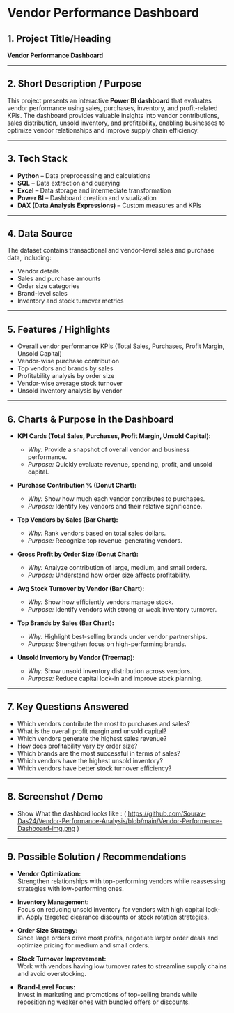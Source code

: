 # Vendor Performance Dashboard

## 1. Project Title/Heading  
**Vendor Performance Dashboard**

---

## 2. Short Description / Purpose  
This project presents an interactive **Power BI dashboard** that evaluates vendor performance using sales, purchases, inventory, and profit-related KPIs. The dashboard provides valuable insights into vendor contributions, sales distribution, unsold inventory, and profitability, enabling businesses to optimize vendor relationships and improve supply chain efficiency.

---

## 3. Tech Stack  
- **Python** – Data preprocessing and calculations  
- **SQL** – Data extraction and querying  
- **Excel** – Data storage and intermediate transformation  
- **Power BI** – Dashboard creation and visualization  
- **DAX (Data Analysis Expressions)** – Custom measures and KPIs  

---

## 4. Data Source  
The dataset contains transactional and vendor-level sales and purchase data, including:  
- Vendor details  
- Sales and purchase amounts  
- Order size categories  
- Brand-level sales  
- Inventory and stock turnover metrics  

---

## 5. Features / Highlights  
- Overall vendor performance KPIs (Total Sales, Purchases, Profit Margin, Unsold Capital)  
- Vendor-wise purchase contribution  
- Top vendors and brands by sales  
- Profitability analysis by order size  
- Vendor-wise average stock turnover  
- Unsold inventory analysis by vendor  

---

## 6. Charts & Purpose in the Dashboard  

- **KPI Cards (Total Sales, Purchases, Profit Margin, Unsold Capital):**  
  - *Why:* Provide a snapshot of overall vendor and business performance.  
  - *Purpose:* Quickly evaluate revenue, spending, profit, and unsold capital.  

- **Purchase Contribution % (Donut Chart):**  
  - *Why:* Show how much each vendor contributes to purchases.  
  - *Purpose:* Identify key vendors and their relative significance.  

- **Top Vendors by Sales (Bar Chart):**  
  - *Why:* Rank vendors based on total sales dollars.  
  - *Purpose:* Recognize top revenue-generating vendors.  

- **Gross Profit by Order Size (Donut Chart):**  
  - *Why:* Analyze contribution of large, medium, and small orders.  
  - *Purpose:* Understand how order size affects profitability.  

- **Avg Stock Turnover by Vendor (Bar Chart):**  
  - *Why:* Show how efficiently vendors manage stock.  
  - *Purpose:* Identify vendors with strong or weak inventory turnover.  

- **Top Brands by Sales (Bar Chart):**  
  - *Why:* Highlight best-selling brands under vendor partnerships.  
  - *Purpose:* Strengthen focus on high-performing brands.  

- **Unsold Inventory by Vendor (Treemap):**  
  - *Why:* Show unsold inventory distribution across vendors.  
  - *Purpose:* Reduce capital lock-in and improve stock planning.  

---

## 7. Key Questions Answered  
- Which vendors contribute the most to purchases and sales?  
- What is the overall profit margin and unsold capital?  
- Which vendors generate the highest sales revenue?  
- How does profitability vary by order size?  
- Which brands are the most successful in terms of sales?  
- Which vendors have the highest unsold inventory?  
- Which vendors have better stock turnover efficiency?  

---

## 8. Screenshot / Demo  
  - Show What the dashbord looks like : ( https://github.com/Sourav-Das24/Vendor-Performance-Analysis/blob/main/Vendor-Performence-Dashboard-img.png )

---

## 9. Possible Solution / Recommendations  

- **Vendor Optimization:**  
  Strengthen relationships with top-performing vendors while reassessing strategies with low-performing ones.  

- **Inventory Management:**  
  Focus on reducing unsold inventory for vendors with high capital lock-in. Apply targeted clearance discounts or stock rotation strategies.  

- **Order Size Strategy:**  
  Since large orders drive most profits, negotiate larger order deals and optimize pricing for medium and small orders.  

- **Stock Turnover Improvement:**  
  Work with vendors having low turnover rates to streamline supply chains and avoid overstocking.  

- **Brand-Level Focus:**  
  Invest in marketing and promotions of top-selling brands while repositioning weaker ones with bundled offers or discounts.  

